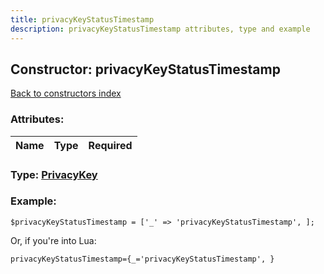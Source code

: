 ```yaml
---
title: privacyKeyStatusTimestamp
description: privacyKeyStatusTimestamp attributes, type and example
---
```

## Constructor: privacyKeyStatusTimestamp  
[Back to constructors index](index.md)



### Attributes:

| Name     |    Type       | Required |
|----------|:-------------:|---------:|



### Type: [PrivacyKey](../types/PrivacyKey.md)


### Example:

```
$privacyKeyStatusTimestamp = ['_' => 'privacyKeyStatusTimestamp', ];
```  

Or, if you're into Lua:  


```
privacyKeyStatusTimestamp={_='privacyKeyStatusTimestamp', }

```


